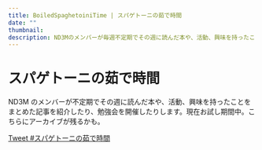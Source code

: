 ```yaml
---
title: BoiledSpaghetoiniTime | スパゲトーニの茹で時間
date: ""
thumbnail:
description: ND3Mのメンバーが毎週不定期でその週に読んだ本や、活動、興味を持ったことをまとめた記事。
---
```


# スパゲトーニの茹で時間

ND3M のメンバーが不定期でその週に読んだ本や、活動、興味を持ったことをまとめた記事を紹介したり、勉強会を開催したりします。現在お試し期間中。こちらにアーカイブが残るかも。

<a href="https://twitter.com/intent/tweet?button_hashtag=スパゲトーニの茹で時間&ref_src=twsrc%5Etfw" class="twitter-hashtag-button" data-show-count="false">Tweet #スパゲトーニの茹で時間</a><script async src="https://platform.twitter.com/widgets.js" charset="utf-8"></script>

<!--このサイトで調整https://publish.twitter.com/?buttonType=HashtagButton-->
